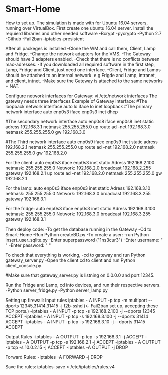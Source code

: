 # Smart-Home

How to set up.
The simulation is made with for Ubuntu 16.04 servers, running over VirtualBox.
First create one ubuntu 16.04 server.
Install the requierd libraries and other needed software
-Bcrypt
-pycrypto
-Python 2.7
-Github 
-Fail2ban
-iptables-presistent 

After all packeges is installed
-Clone the WM and call them, Client, Lamp and Fridge.
-Change the network adapters for the VMS.
-The Gateway should have 3 adapters enabled.
-Check that there is no conflicts between mac-adresses.
-If you downloaded all required software in the first step, Lamp, Fridge and Client, just need one interface.
-Client, Fridge and Lamps should be attached to an internal network. e.g Frigde and Lamp, intranet, and client, intnet.
-Make sure the Gateway is attached to the same networks + NAT.

Configure network interfaces for Gateway:  vi /etc/network interfaces 
The gateway needs three interfaces
Example of Gateway interface:
#The loopback network interface
auto lo
iface lo inet loopback
#The primary network interface
auto enp0s3
iface enp0s3 inet dhcp

#The secondary network interface
auto enp0s8
iface enp0s8 inet static
adress 192.168.3.1
netmask 255.255.255.0
up route ad -net 192.168.3.0  netmask 255.255.255.0 gw 192.168.3.0

#The Third network interface
auto enp0s9
iface enp0s9 inet static
adress 192.168.2.1
netmask 255.255.255.0
up route ad -net 192.168.2.0  netmask 255.255.255.0 gw 192.168.2.0


For the client: 
auto enp0s3
iface enp0s3 inet static
Adress 192.168.2.100
netmask: 255.255.255.0
Network: 192.168.2.0
broadcast 192.168.2.255
gateway 192.168.2.1
up route ad -net 192.168.2.0  netmask 255.255.255.0 gw 192.168.2.1

For the lamp:
auto enp0s3
iface enp0s3 inet static
Adress 192.168.3.10
netmask: 255.255.255.0
Network: 192.168.3.0
broadcast 192.168.3.255
gateway 192.168.3.1

For the fridge:
auto enp0s3
iface enp0s3 inet static
Adress 192.168.3.100
netmask: 255.255.255.0
Network: 192.168.3.0
broadcast 192.168.3.255
gateway 192.168.3.1


Then deploy code:
-To get the database running in the Gateway
-Cd to Smart-Home
-Run Python createBD.py
-To create a user:
-run Python insert_user_sqlite.py
-Enter superpassword ("1ns3cur3")
-Enter username: " "
-Enter password: " "

To check that everything is working, -cd to gateway and run Python gateway_server.py
-Open the client cd to client and run Python client_console.py

#Make sure that gateway_server.py is listning on 0.0.0.0 and port 12345.


Run the Fridge and Lamp, cd into devices, and run their respective servers.
-Python server_fridge.py
-Python server_lamp.py


Setting up firewall:
Input rules
iptables - A INPUT -p tcp -m multiport --dports 12345,31414,31415 -j f2b-sshd (<- Fail2ban set up, accepting these TCP ports.)
-iptables - A INPUT -p tcp  -s 192.168.2.100 -j --dports 12345 ACCEPT
-iptables - A INPUT -p tcp  -s 192.168.3.100 -j --dports 31414 ACCEPT
-iptables - A INPUT -p tcp  -s 192.168.3.10 -j --dports 31415 ACCEPT

Output Rules
-iptables - A OUTPUT -p tcp  -s 192.168.3.1 -j  ACCEPT
-iptables - A OUTPUT -p tcp  -s 192.168.2.1 -j  ACCEPT
-iptables - A OUTPUT -p tcp  -s 10.0.2.15 -j  ACCEPT
-iptables -A OUTPUT -j DROP

Forward Rules:
-iptables -A FORWARD -j DROP

Save the rules:
iptables-save > /etc/iptables/rules.v4




 
